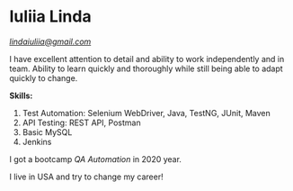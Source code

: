 # Iuliia Linda

*lindaiuliia@gmail.com*

I have excellent attention to detail and ability to work independently and in team. Ability to learn quickly and thoroughly while still being able to adapt quickly to change.

**Skills:**

1. Test Automation: Selenium WebDriver, Java, TestNG, JUnit, Maven
2. API Testing: REST API, Postman
3. Basic MySQL 
4. Jenkins

I got a bootcamp *QA Automation* in 2020 year.

I live in USA and try to change my career!

